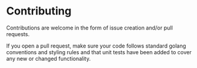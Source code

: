 # Contributing

Contributions are welcome in the form of issue creation and/or pull requests.

If you open a pull request, make sure your code follows standard golang conventions and styling rules and that unit tests have been added to cover any new or changed functionality.
